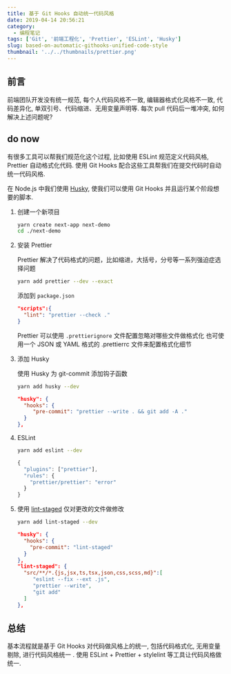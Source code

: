 ```yaml
---
title: 基于 Git Hooks 自动统一代码风格
date: 2019-04-14 20:56:21
category:
  - 编程笔记
tags: ['Git', '前端工程化', 'Prettier', 'ESLint', 'Husky']
slug: based-on-automatic-githooks-unified-code-style
thumbnail: '../../thumbnails/prettier.png'
---
```


## 前言

前端团队开发没有统一规范, 每个人代码风格不一致, 编辑器格式化风格不一致, 代码差异化, 单双引号、代码缩进、无用变量声明等. 每次 pull 代码后一堆冲突, 如何解决上述问题呢?

## do now

有很多工具可以帮我们规范化这个过程, 比如使用 ESLint 规范定义代码风格, Prettier 自动格式化代码. 使用 Git Hooks 配合这些工具帮我们在提交代码时自动统一代码风格.

在 Node.js 中我们使用 [Husky](https://github.com/typicode/husky), 使我们可以使用 Git Hooks 并且运行某个阶段想要的脚本.

1. 创建一个新项目

   ```bash
   yarn create next-app next-demo
   cd ./next-demo
   ```

2. 安装 Prettier

   Prettier 解决了代码格式的问题，比如缩进，大括号，分号等一系列强迫症选择问题

   ```bash
   yarn add prettier --dev --exact
   ```

   添加到 `package.json`

   ```json:title=package.json
   "scripts":{
     "lint": "prettier --check ."
   }
   ```

   Prettier 可以使用 `.prettierignore` 文件配置忽略对哪些文件做格式化
   也可使用一个 JSON 或 YAML 格式的 .prettierrc 文件来配置格式化细节

3. 添加 Husky

   使用 Husky 为 git-commit 添加钩子函数

   ```bash
   yarn add husky --dev
   ```

   ```json:title=package.json
   "husky": {
     "hooks": {
        "pre-commit": "prettier --write . && git add -A ."
     }
   },
   ```

4. ESLint

   ```bash
   yarn add eslint --dev
   ```

   ```json:title=.eslintrc.js
   {
     "plugins": ["prettier"],
     "rules": {
       "prettier/prettier": "error"
     }
   }
   ```

5. 使用 [lint-staged](https://github.com/okonet/lint-staged) 仅对更改的文件做修改

   ```bash
   yarn add lint-staged --dev
   ```

   ```json:title=package.json
   "husky": {
     "hooks": {
       "pre-commit": "lint-staged"
     }
   },
   "lint-staged": {
     "src/**/*.{js,jsx,ts,tsx,json,css,scss,md}":[
        "eslint --fix --ext .js",
        "prettier --write",
        "git add"
     ]
   },
   ```

## 总结

基本流程就是基于 Git Hooks 对代码做风格上的统一, 包括代码格式化, 无用变量剔除, 进行代码风格统一 . 使用 ESLint + Prettier + stylelint 等工具让代码风格做统一.
